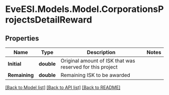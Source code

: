 # EveESI.Models.Model.CorporationsProjectsDetailReward

## Properties

Name | Type | Description | Notes
------------ | ------------- | ------------- | -------------
**Initial** | **double** | Original amount of ISK that was reserved for this project | 
**Remaining** | **double** | Remaining ISK to be awarded | 

[[Back to Model list]](../README.md#documentation-for-models) [[Back to API list]](../README.md#documentation-for-api-endpoints) [[Back to README]](../README.md)

